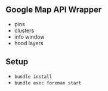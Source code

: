 ## Google Map API Wrapper
- pins
- clusters
- info window
- hood layers

## Setup
- `bundle install`
- `bundle exec foreman start`
